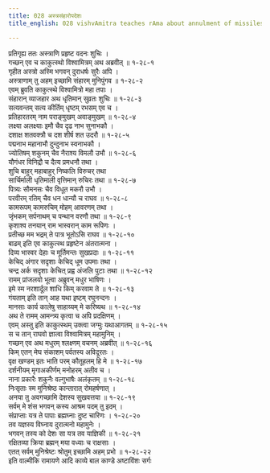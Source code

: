```yaml
---
title: 028 अस्त्रसंहारोपदेशः
title_english: 028 vishvAmitra teaches rAma about annulment of missiles

---
```

प्रतिगृह्य ततः अस्त्राणि प्रहृष्ट वदनः शुचिः ।  
गच्छन् एव च काकुत्स्थो विश्वामित्रम् अथ अब्रवीत् ॥ १-२८-१  
गृहीत अस्त्रो अस्मि भगवन् दुराधर्षः सुरैः अपि ।  
अस्त्राणाम् तु अहम् इच्छामि संहारम् मुनिपुंगव ॥ १-२८-२  
एवम् ब्रुवति काकुत्स्थे विश्वामित्रो महा तपाः ।  
संहारान् व्याजहार अथ धृतिमान् सुव्रतः शुचिः ॥ १-२८-३  
सत्यवन्तम् सत्य कीर्तिम् धृष्टम् रभसम् एव च ।  
प्रतिहारतरम् नाम पराङ्मुखम् अवाङ्मुखम् ॥ १-२८-४  
लक्ष्या अलक्ष्याः इमौ चैव दृढ नाभ सुनाभकौ ।  
दशाक्ष शतवक्त्रौ च दश शीर्ष शत उदरौ ॥ १-२८-५  
पद्मनाभ महानाभौ दुन्दुनाभ स्वनाभकौ ।  
ज्योतिषम् शकुनम् चैव नैराश्य विमलौ उभौ ॥ १-२८-६  
यौगंधर विनिद्रौ च दैत्य प्रमधनौ तथा ।  
शुचि बाहुर् महाबाहुर् निष्कलि विरुचर् तथा  
सार्चिर्माली धृतिमाली वृत्तिमान् रुचिरः तथा ॥ १-२८-७  
पित्र्यः सौमनसः चैव विधूत मकरौ उभौ ।  
परवीरम् रतिम् चैव धन धान्यौ च राघव ॥ १-२८-८  
कामरूपम् कामरुचिम् मोहम् आवरणम् तथा ।  
जृंभकम् सर्पनाथम् च पन्थान वरणौ तथा ॥ १-२८-९  
कृशाश्व तनयान् राम भास्वरान् काम रूपिणः ।  
प्रतीच्छ मम भद्रम् ते पात्र भूतोऽसि राघव ॥ १-२८-१०  
बाढम् इति एव काकुत्स्थ प्रहृष्टेन अंतरात्मना ।  
दिव्य भास्वर देहाः च मूर्तिमन्तः सुखप्रदाः ॥ १-२८-११  
केचिद् अंगार सदृशाः केचिद् धूम उपमाः तथा ।  
चन्द्र अर्क सदृशाः केचित् प्रह्व अंजलि पुटाः तथा ॥ १-२८-१२  
रामम् प्रांजलयो भूत्वा अब्रुवन् मधुर भाषिणः ।  
इमे स्म नरशार्दूल शाधि किम् करवाम ते ॥ १-२८-१३  
गंयताम् इति तान् आह यथा इष्टम् रघुनन्दनः ।  
मानसाः कार्य कालेषु साहाय्यम् मे करिष्यथ ॥ १-२८-१४  
अथ ते रामम् आमन्त्र्य कृत्वा च अपि प्रदक्षिणम् ।  
एवम् अस्तु इति काकुत्स्थम् उक्त्वा जग्मुः यथाआगतम् ॥ १-२८-१५  
स च तान् राघवो ज्ञात्वा विश्वामित्रम् महामुनिम् ।  
गच्छन् एव अथ मधुरम् श्लक्ष्णम् वचनम् अब्रवीत् ॥ १-२८-१६  
किम् एतन् मेघ संकाशम् पर्वतस्य अविदूरतः ।  
वृक्ष खण्डम् इतः भाति परम् कौतूहलम् हि मे ॥ १-२८-१७  
दर्शनीयम् मृगाअकीर्णम् मनोहरम् अतीव च ।  
नाना प्रकारैः शकुनैः वल्गुभाषैः अलंकृतम् ॥ १-२८-१८  
निःसृताः स्म मुनिश्रेष्ठ कान्तारात् रोमहर्षणात् ।  
अनया तु अवगच्छामि देशस्य सुखवत्तया ॥ १-२८-१९  
सर्वम् मे शंस भगवन् कस्य आश्रम पदम् तु इदम् ।  
संप्राप्ताः यत्र ते पापाः ब्रह्मघ्नाः दुष्ट चारिणः । १-२८-२०  
तव यज्ञस्य विघ्नाय दुरात्मनो महामुनेः ।  
भगवन् तस्य को देशः सा यत्र तव याज्ञिकी ॥ १-२८-२१  
रक्षितव्या क्रिया ब्रह्मन् मया वध्याः च राक्षसाः ।  
एतत् सर्वम् मुनिश्रेष्टः श्रोतुम् इच्छामि अहम् प्रभो ॥ १-२८-२२  
इति वाल्मीकि रामायणे आदि काव्ये बाल काण्डे अष्टाविंशः सर्गः